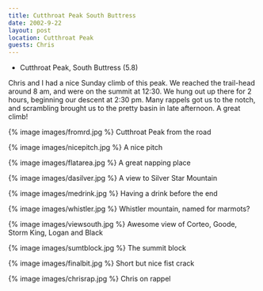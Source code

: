 ```yaml
---
title: Cutthroat Peak South Buttress
date: 2002-9-22
layout: post
location: Cutthroat Peak
guests: Chris
---
```


* Cutthroat Peak, South Buttress (5.8)

Chris and I had a nice Sunday climb of this
peak. We reached the trail-head around 8 am, and were on the summit at
12:30. We hung out up there for 2 hours, beginning our descent at 2:30
pm. Many rappels got us to the notch, and scrambling brought us to the
pretty basin in late afternoon. A great climb!


{% image images/fromrd.jpg %}
Cutthroat Peak from the road

{% image images/nicepitch.jpg %}
A nice pitch

{% image images/flatarea.jpg %}
A great napping place

{% image images/dasilver.jpg %}
A view to Silver Star Mountain

{% image images/medrink.jpg %}
Having a drink before the end

{% image images/whistler.jpg %}
Whistler mountain, named for marmots?

{% image images/viewsouth.jpg %}
Awesome view of Corteo, Goode, Storm King, Logan and Black

{% image images/sumtblock.jpg %}
The summit block

{% image images/finalbit.jpg %}
Short but nice fist crack

{% image images/chrisrap.jpg %}
Chris on rappel

